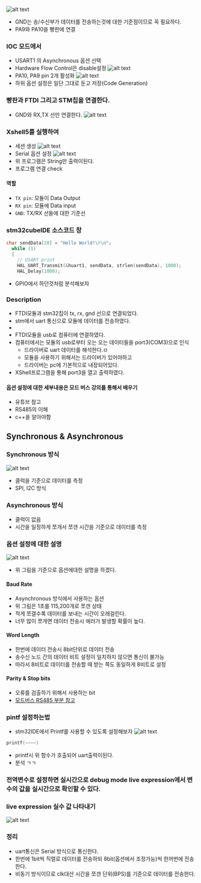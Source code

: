![alt text](image-3.png)
- GND는 송/수신부가 데이터를 전송하는것에 대한 기준점이므로 꼭 필요하다.
- PA9와 PA10을 빵판에 연결

### IOC 모드에서
- USART1 의 Asynchronous 옵션 선택
- Hardware Flow Control은 disable설정
![alt text](image-1.png)
- PA10, PA9 pin 2개 활성화
![alt text](image-2.png)
- 하위 옵션 설정은 일단 그대로 둔고 저장(Code Generation)

### 빵판과 FTDI 그리고 STM칩을 연결한다.
- GND와 RX,TX 선만 연결한다.
![alt text](image-4.png)

### Xshell5를 실행하여 
- 세션 생성
![alt text](image-5.png)
- Serial 옵션 설정
![alt text](image-6.png)
- 위 프로그램은 String만 출력이된다.
- 프로그램 연결 check

#### 역할
- `TX pin`: 모듈이 Data Output
- `RX pin`: 모듈에 Data input
- `GND`: TX/RX 선들에 대한 기준선

### stm32cubeIDE 소스코드 창
```c
char sendData[20] = "Hello World!\r\n";
  while (1)
  {
	// USART print
	HAL_UART_Transmit(&huart1, sendData, strlen(sendData), 1000);
	HAL_Delay(1000);
```
- GPIO에서 하던것처럼 분석해보자 

### Description
- FTDI모듈과 stm32칩이 tx, rx, gnd 선으로 연결되었다.
- stm에서 uart 통신으로 모듈에 데이터를 전송하였다.
- 
- FTDI모듈을 usb로 컴퓨터에 연결하였다.
- 컴퓨터에서는 모듈의 usb로부터 오는 오는 데이터들을 port3(COM3)으로 인식
  - 드라이버로 uart 데이터를 해석한다.ㅁ
  - 모듈을 사용하기 위해서는 드라이버가 있어야하고
  - 드라이버는 pc에 기본적으로 내장되어있다.
- XShell프로그램을 통해 port3을 열고 출력하였다.


#### 옵션 설정에 대한 세부내용은 모드 버스 강의를 통해서 배우기
- 유튜브 참고
- RS485의 이해
- c++을 알아야함

## Synchronous & Asynchronous

### Synchronous 방식
![alt text](image-7.png)
- 클럭을 기준으로 데이터를 측정
- SPI, I2C 방식

### Asynchronous 방식
- 클럭이 없음
- 시간을 일정하게 쪼개서 쪼갠 시간을 기준으로 데이터를 측정

### 옵션 설정에 대한 설명
![alt text](image-8.png)
- 위 그림을 기준으로 옵션에대한 설명을 하겠다.

#### Baud Rate
- Asynchronous 방식에서 사용하는 옵션
- 위 그림은 1초를 115,200개로 쪼갠 상태
- 적게 쪼갤수록 데이터를 보내는 시간이 오래걸린다.
- 너무 많이 쪼개면 데이터 전송시 에러가 발생할 확률이 높다.

#### Word Length
- 한번에 데이터 전송시 8bit단위로 데이터 전송
- 송수신 노드 간의 데이터 비트 설정이 일치하지 않으면 통신이 불가능
- 따라서 8비트로 데이터를 전송할 때 받는 쪽도 동일하게 8비트로 설정

#### Parity & Stop bits
- 오류를 검출하기 위해서 사용하는 bit
- [모드버스 RS485 부분 참고](../../모드버스프로토콜/시리얼통신과RS485.md)

### pintf 설정하는법
- stm32IDE에서 Printf를 사용할 수 있도록 설정해보자
![alt text](image-10.png)

```c
printf(~~~~)
```
- printf시 위 함수가 호출되어 uart출력이된다.
- 분석 ㄱㄱ

### 전역변수로 설정하면 실시간으로 debug mode live expression에서 변수의 값을 실시간으로 확인할 수 있다.

### live expression 실수 값 나타내기
![alt text](image-11.png)

### 정리
- uart통신은 Serial 방식으로 통신한다.
- 한번에 1bit씩 직렬로 데이터를 전송하되 8bit(옵션에서 조정가능)씩 한꺼번에 전송한다.
- 비동기 방식이므로 clk대산 시간을 쪼갠 단위(BPS)를 기준으로 데이터를 전송한다.